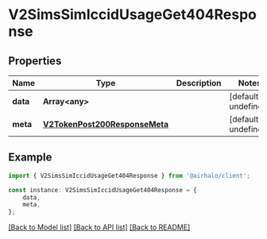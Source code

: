 # V2SimsSimIccidUsageGet404Response


## Properties

Name | Type | Description | Notes
------------ | ------------- | ------------- | -------------
**data** | **Array&lt;any&gt;** |  | [default to undefined]
**meta** | [**V2TokenPost200ResponseMeta**](V2TokenPost200ResponseMeta.md) |  | [default to undefined]

## Example

```typescript
import { V2SimsSimIccidUsageGet404Response } from '@airhalo/client';

const instance: V2SimsSimIccidUsageGet404Response = {
    data,
    meta,
};
```

[[Back to Model list]](../README.md#documentation-for-models) [[Back to API list]](../README.md#documentation-for-api-endpoints) [[Back to README]](../README.md)
